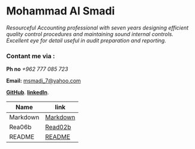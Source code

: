 


# Mohammad Al Smadi

*Resourceful Accounting professional with seven years designing efficient quality control procedures and maintaining sound
internal controls. Excellent eye for detail useful in audit preparation and reporting.*
 
 ### Contant me via :
 
**Ph no** *+962 777 085 723*
 
**Email:** msmadi_7@yahoo.com
 
[**GitHub**](https://github.com/mohsmadi/).
[**linkedIn**](https://www.linkedin.com/in/mohammedsmadi/).  

Name | link
------------ | -------------
 Markdown| [Markdown](https://mohsmadi.github.io/READING-NOTE/Markdown)
 Rea06b| [Read02b](https://mohsmadi.github.io/READING-NOTE/Read06b)
 README| [README](https://mohsmadi.github.io/READING-NOTE/README)
